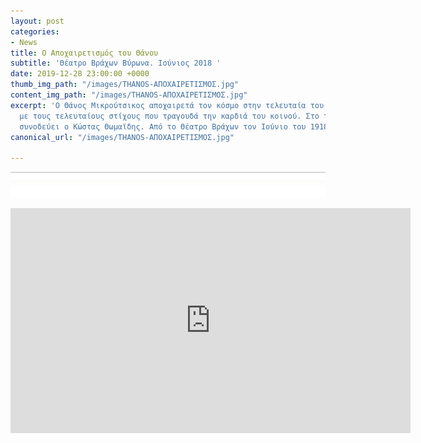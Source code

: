 ```yaml
---
layout: post
categories:
- News
title: Ο Αποχαιρετισμός του Θάνου
subtitle: 'Θέατρο Βράχων Βύρωνα. Ιούνιος 2018 '
date: 2019-12-28 23:00:00 +0000
thumb_img_path: "/images/THANOS-ΑΠΟΧΑΙΡΕΤΙΣΜΟΣ.jpg"
content_img_path: "/images/THANOS-ΑΠΟΧΑΙΡΕΤΙΣΜΟΣ.jpg"
excerpt: 'Ο Θάνος Μικρούτσικος αποχαιρετά τον κόσμο στην τελευταία του εμφάνιση, αγγίζοντας
  με τους τελευταίους στίχους που τραγουδά την καρδιά του κοινού. Στο τραγούδι τον
  συνοδεύει ο Κώστας Θωμαϊδης. Από το Θέατρο Βράχων τον Ιούνιο του 1918  '
canonical_url: "/images/THANOS-ΑΠΟΧΑΙΡΕΤΙΣΜΟΣ.jpg"

---
```

![](/images/bwok-2.jpg)

<iframe title="vimeo-player" src="https://player.vimeo.com/video/381837923" width="640" height="360" frameborder="0" allowfullscreen></iframe>


